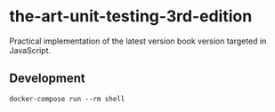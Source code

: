 # the-art-unit-testing-3rd-edition
Practical implementation of the latest version book version targeted in JavaScript.

## Development
```
docker-compose run --rm shell
```
